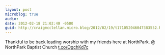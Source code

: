 ```yaml
---
layout: post
microblog: true
audio: 
date: 2012-02-18 21:02:40 -0500
guid: http://craigmcclellan.micro.blog/2012/02/19/t171052046047383552.html
---
```

Thankful to be back leading worship with my friends here at NorthPark.   @ NorthPark Baptist Church [t.co/OgchKd7c](http://t.co/OgchKd7c)
